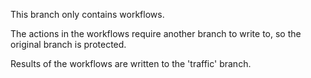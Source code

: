This branch only contains workflows.

The actions in the workflows require another branch to write to, so the original branch is protected.

Results of the workflows are written to the 'traffic' branch.
